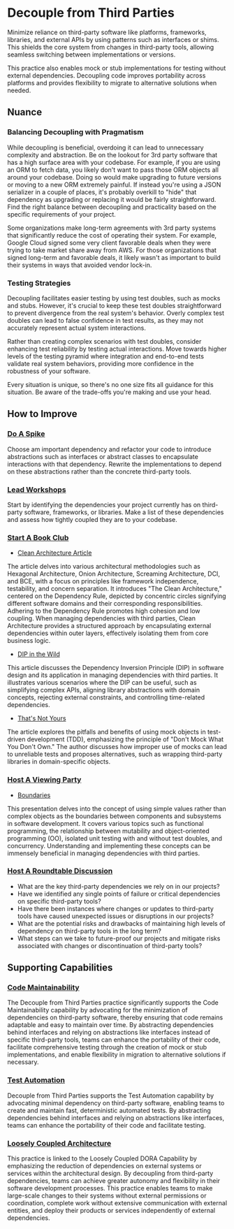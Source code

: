 # Decouple from Third Parties

Minimize reliance on third-party software like platforms, frameworks, libraries, and external APIs by using patterns such as interfaces or shims. This shields the core system from changes in third-party tools, allowing seamless switching between implementations or versions.

This practice also enables mock or stub implementations for testing without external dependencies. Decoupling code improves portability across platforms and provides flexibility to migrate to alternative solutions when needed.

## Nuance

### Balancing Decoupling with Pragmatism

While decoupling is beneficial, overdoing it can lead to unnecessary complexity and abstraction. Be on the lookout for 3rd party software that has a high surface area with your codebase. For example, if you are using an ORM to fetch data, you likely don't want to pass those ORM objects all around your codebase. Doing so would make upgrading to future versions or moving to a new ORM extremely painful. If instead you're using a JSON serializer in a couple of places, it's probably overkill to "hide" that dependency as upgrading or replacing it would be fairly straightforward. Find the right balance between decoupling and practicality based on the specific requirements of your project.

Some organizations make long-term agreements with 3rd party systems that significantly reduce the cost of operating their system. For example, Google Cloud signed some very client favorable deals when they were trying to take market share away from AWS. For those organizations that signed long-term and favorable deals, it likely wasn't as important to build their systems in ways that avoided vendor lock-in.

### Testing Strategies

Decoupling facilitates easier testing by using test doubles, such as mocks and stubs. However, it's crucial to keep these test doubles straightforward to prevent divergence from the real system's behavior. Overly complex test doubles can lead to false confidence in test results, as they may not accurately represent actual system interactions.

Rather than creating complex scenarios with test doubles, consider enhancing test reliability by testing actual interactions. Move towards higher levels of the testing pyramid where integration and end-to-end tests validate real system behaviors, providing more confidence in the robustness of your software.

Every situation is unique, so there's no one size fits all guidance for this situation. Be aware of the trade-offs you're making and use your head.

## How to Improve

### [Do A Spike](/practices/do-a-spike.md)

Choose am important dependency and refactor your code to introduce abstractions such as interfaces or abstract classes to encapsulate interactions with that dependency.
Rewrite the implementations to depend on these abstractions rather than the concrete third-party tools.

### [Lead Workshops](/practices/lead-workshops.md)

Start by identifying the dependencies your project currently has on third-party software, frameworks, or libraries. Make a list of these dependencies and assess how tightly coupled they are to your codebase.

### [Start A Book Club](/practices/start-a-book-club.md)

- [Clean Architecture Article](https://blog.cleancoder.com/uncle-bob/2012/08/13/the-clean-architecture.html)

The article delves into various architectural methodologies such as Hexagonal Architecture, Onion Architecture, Screaming Architecture, DCI, and BCE, with a focus on principles like framework independence, testability, and concern separation.
It introduces "The Clean Architecture," centered on the Dependency Rule, depicted by concentric circles signifying different software domains and their corresponding responsibilities.
Adhering to the Dependency Rule promotes high cohesion and low coupling. When managing dependencies with third parties, Clean Architecture provides a structured approach by encapsulating external dependencies within outer layers, effectively isolating them from core business logic.

- [DIP in the Wild](https://martinfowler.com/articles/dipInTheWild.html)

This article discusses the Dependency Inversion Principle (DIP) in software design and its application in managing dependencies with third parties. It illustrates various scenarios where the DIP can be useful, such as simplifying complex APIs, aligning library abstractions with domain concepts, rejecting external constraints, and controlling time-related dependencies.

- [That's Not Yours](https://8thlight.com/insights/thats-not-yours)

The article explores the pitfalls and benefits of using mock objects in test-driven development (TDD), emphasizing the principle of "Don't Mock What You Don't Own."
The author discusses how improper use of mocks can lead to unreliable tests and proposes alternatives, such as wrapping third-party libraries in domain-specific objects.

### [Host A Viewing Party](/practices/host-a-viewing-party.md)

- [Boundaries](https://www.destroyallsoftware.com/talks/boundaries)

This presentation delves into the concept of using simple values rather than complex objects as the boundaries between components and subsystems in software development. It covers various topics such as functional programming, the relationship between mutability and object-oriented programming (OO), isolated unit testing with and without test doubles, and concurrency. Understanding and implementing these concepts can be immensely beneficial in managing dependencies with third parties.

### [Host A Roundtable Discussion](/practices/host-a-roundtable-discussion.md)

* What are the key third-party dependencies we rely on in our projects?
* Have we identified any single points of failure or critical dependencies on specific third-party tools?
* Have there been instances where changes or updates to third-party tools have caused unexpected issues or disruptions in our projects?
* What are the potential risks and drawbacks of maintaining high levels of dependency on third-party tools in the long term?
* What steps can we take to future-proof our projects and mitigate risks associated with changes or discontinuation of third-party tools?

## Supporting Capabilities

### [Code Maintainability](capabilities/tech/code-maintainability.md)

The Decouple from Third Parties practice significantly supports the Code Maintainability capability by advocating for the minimization of dependencies on third-party software, thereby ensuring that code remains adaptable and easy to maintain over time. By abstracting dependencies behind interfaces and relying on abstractions like interfaces instead of specific third-party tools, teams can enhance the portability of their code, facilitate comprehensive testing through the creation of mock or stub implementations, and enable flexibility in migration to alternative solutions if necessary.

### [Test Automation](https://dora.dev/devops-capabilities/technical/test-automation/)

Decouple from Third Parties supports the Test Automation capability by advocating minimal dependency on third-party software,
enabling teams to create and maintain fast, deterministic automated tests.
By abstracting dependencies behind interfaces and relying on abstractions like interfaces, teams can enhance the portability of their code and facilitate testing.

### [Loosely Coupled Architecture](https://dora.dev/devops-capabilities/process/loosely-coupled-architecture/)

This practice is linked to the Loosely Coupled DORA Capability by emphasizing the reduction of dependencies on external systems or services within the architectural design.
By decoupling from third-party dependencies, teams can achieve greater autonomy and flexibility in their software development processes.
This practice enables teams to make large-scale changes to their systems without external permissions or coordination, complete work without extensive communication with external entities, and deploy their products or services independently of external dependencies.
